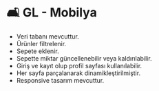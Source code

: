 # 🛋️ GL - Mobilya 
- Veri tabanı mevcuttur.
- Ürünler filtrelenir.
- Sepete eklenir.
- Sepette miktar güncellenebilir veya kaldırılabilir.
- Giriş ve kayıt olup profil sayfası kullanılabilir.
- Her sayfa parçalanarak dinamikleştirilmiştir.
- Responsive tasarım mevcuttur.


